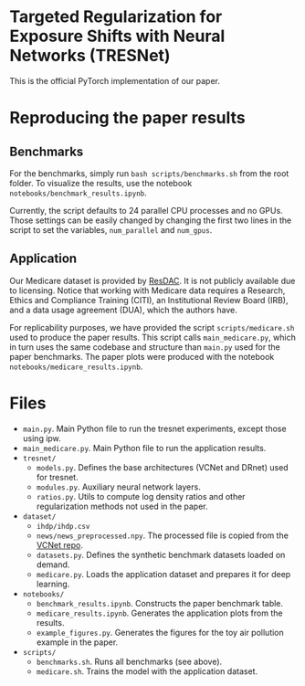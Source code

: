 # **T**argeted **R**egularization for **E**xposure **S**hifts with Neural **Net**works (TRESNet)

This is the official PyTorch implementation of our paper.


# Reproducing the paper results 

## Benchmarks

For the benchmarks, simply run `bash scripts/benchmarks.sh` from the root folder. 
To visualize the results, use the notebook `notebooks/benchmark_results.ipynb`.

Currently, the script defaults to 24 parallel CPU processes and no GPUs. Those settings can be easily changed by changing the first two lines in the script to set the variables, `num_parallel` and `num_gpus`.

## Application

Our Medicare dataset is provided by [ResDAC](https://resdac.org/). It is not publicly available due to licensing. Notice that working with Medicare data requires a Research, Ethics and Compliance Training (CITI), an Institutional Review Board (IRB), and a data usage agreement (DUA), which the authors have. 

For replicability purposes, we have provided the script `scripts/medicare.sh` used to produce the paper results. This script calls `main_medicare.py`, which in turn uses the same codebase and structure than `main.py` used for the paper benchmarks. The paper plots were produced with the notebook `notebooks/medicare_results.ipynb`.


# Files 

* `main.py`. Main Python file to run the tresnet experiments, except those using ipw.
* `main_medicare.py`. Main Python file to run the application results.
* `tresnet/`
    - `models.py`. Defines the base architectures (VCNet and DRnet) used for tresnet.
    - `modules.py`. Auxiliary neural network layers.
    - `ratios.py`. Utils to compute log density ratios and other regularization methods not used in the paper.
* `dataset/`
    - `ihdp/ihdp.csv`
    - `news/news_preprocessed.npy`. The processed file is copied from the [VCNet repo](https://github.com/lushleaf/varying-coefficient-net-with-functional-tr).
    - `datasets.py`. Defines the synthetic benchmark datasets loaded on demand.
    - `medicare.py`. Loads the application dataset and prepares it for deep learning.
* `notebooks/`
    - `benchmark_results.ipynb`. Constructs the paper benchmark table.
    - `medicare_results.ipynb`. Generates the application plots from the results.
    - `example_figures.py`. Generates the figures for the toy air pollution example in the paper.
* `scripts/`
    - `benchmarks.sh`. Runs all benchmarks (see above).
    - `medicare.sh`. Trains the model with the application dataset.
